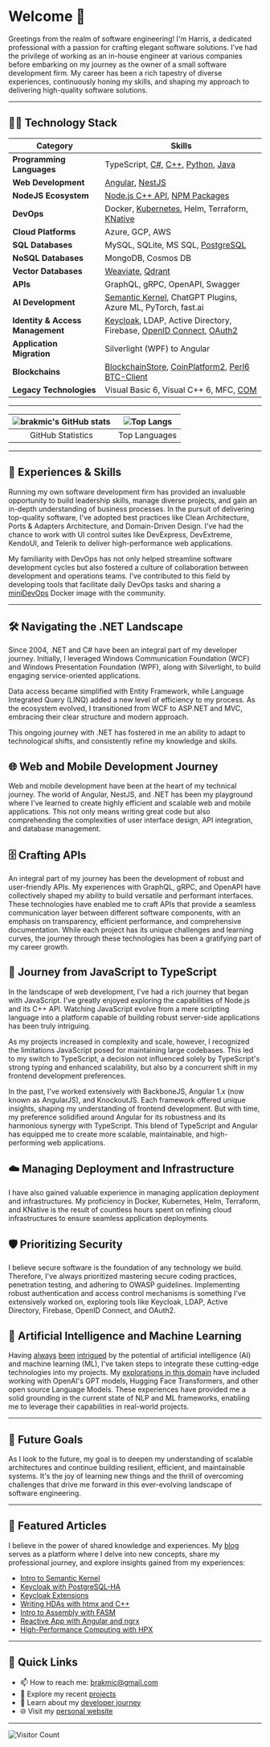 # Welcome 👋

Greetings from the realm of software engineering! I'm Harris, a dedicated professional with a passion for crafting elegant software solutions. I've had the privilege of working as an in-house engineer at various companies before embarking on my journey as the owner of a small software development firm. My career has been a rich tapestry of diverse experiences, continuously honing my skills, and shaping my approach to delivering high-quality software solutions.

---

## 👨‍💻 Technology Stack

| Category                      | Skills                                                               |
|-------------------------------|----------------------------------------------------------------------|
| **Programming Languages**     | TypeScript, [C#](https://github.com/brakmic/OpenCV), [C++](https://github.com/brakmic/HDA_with_Cpp), [Python](https://github.com/brakmic/Data-Science-for-Losers), [Java](https://github.com/brakmic/Keycloak_Extensions)                                    |
| **Web Development**  | [Angular](https://github.com/brakmic/Angular-Articles), [NestJS](https://github.com/brakmic/Slot-Machine-Game) |
| **NodeJS Ecosystem**      | [Node.js C++ API](https://github.com/brakmic/hpx-nodejs-addon), [NPM Packages](https://www.npmjs.com/~brakmic?activeTab=packages)                                  |
| **DevOps**   | Docker, [Kubernetes](https://github.com/brakmic/miniDevOps), Helm, Terraform, [KNative](https://github.com/brakmic/angular-on-knative)                         |
| **Cloud Platforms**           | Azure, GCP, AWS                               |
| **SQL Databases**                 | MySQL, SQLite, MS SQL, [PostgreSQL](https://github.com/brakmic/Keycloak_with_PostgreSQL-HA_on_Kubernetes)                           |
| **NoSQL Databases**                 | MongoDB, Cosmos DB                          |
| **Vector Databases**                 | [Weaviate](https://github.com/brakmic/Weaviate_with_OpenAI), [Qdrant](https://blog.brakmic.com/intro-to-semantic-kernel-part-four/)                          |
| **APIs**           | GraphQL, gRPC, OpenAPI, Swagger                                       |
| **AI Development**  | [Semantic Kernel](https://github.com/brakmic/SKPlayground), ChatGPT Plugins, Azure ML, PyTorch, fast.ai         |
| **Identity & Access Management** | [Keycloak](https://github.com/brakmic/Keycloak_on_Kubernetes), LDAP, Active Directory, Firebase, [OpenID Connect](https://bitbucket.org/brakmic/id4.experiment/src/master/), [OAuth2](https://bitbucket.org/brakmic/id4.experiment/src/master/)   |
| **Application Migration**     | Silverlight (WPF) to Angular                                          |
| **Blockchains**               | [BlockchainStore](https://github.com/brakmic/BlockchainStore), [CoinPlatform2](https://github.com/brakmic/Coin-Platform-2), [Perl6 BTC-Client](https://github.com/brakmic/Perl6-Bitcoin-Client) |
| **Legacy Technologies**       | Visual Basic 6, Visual C++ 6, MFC, [COM](https://github.com/brakmic/COM_Tutorials)                               |

---

| ![brakmic's GitHub stats](https://github-readme-stats.vercel.app/api?username=brakmic&show_icons=true&theme=radical&hide_rank=true&hide_title=true) | ![Top Langs](https://github-readme-stats.vercel.app/api/top-langs/?username=brakmic&layout=compact&theme=radical&hide=html,css,scss,objective-c,freemarker&hide_title=true&langs_count=6) |
|:---:|:---:|
| GitHub Statistics | Top Languages |

---

## 💼 Experiences & Skills

Running my own software development firm has provided an invaluable opportunity to build leadership skills, manage diverse projects, and gain an in-depth understanding of business processes. In the pursuit of delivering top-quality software, I've adopted best practices like Clean Architecture, Ports & Adapters Architecture, and Domain-Driven Design. I've had the chance to work with UI control suites like DevExpress, DevExtreme, KendoUI, and Telerik to deliver high-performance web applications.

My familiarity with DevOps has not only helped streamline software development cycles but also fostered a culture of collaboration between development and operations teams. I've contributed to this field by developing tools that facilitate daily DevOps tasks and sharing a [miniDevOps](https://github.com/brakmic/miniDevOps) Docker image with the community.

---

## 🛠️ Navigating the .NET Landscape

Since 2004, .NET and C# have been an integral part of my developer journey. Initially, I leveraged Windows Communication Foundation (WCF) and Windows Presentation Foundation (WPF), along with Silverlight, to build engaging service-oriented applications. 

Data access became simplified with Entity Framework, while Language Integrated Query (LINQ) added a new level of efficiency to my process. As the ecosystem evolved, I transitioned from WCF to ASP.NET and MVC, embracing their clear structure and modern approach. 

This ongoing journey with .NET has fostered in me an ability to adapt to technological shifts, and consistently refine my knowledge and skills.

## 🌐 Web and Mobile Development Journey

Web and mobile development have been at the heart of my technical journey. The world of Angular, NestJS, and .NET has been my playground where I've learned to create highly efficient and scalable web and mobile applications. This not only means writing great code but also comprehending the complexities of user interface design, API integration, and database management.

## 🗄️ Crafting APIs

An integral part of my journey has been the development of robust and user-friendly APIs. My experiences with GraphQL, gRPC, and OpenAPI have collectively shaped my ability to build versatile and performant interfaces. These technologies have enabled me to craft APIs that provide a seamless communication layer between different software components, with an emphasis on transparency, efficient performance, and comprehensive documentation. While each project has its unique challenges and learning curves, the journey through these technologies has been a gratifying part of my career growth.

## 🚀 Journey from JavaScript to TypeScript

In the landscape of web development, I've had a rich journey that began with JavaScript. I've greatly enjoyed exploring the capabilities of Node.js and its C++ API. Watching JavaScript evolve from a mere scripting language into a platform capable of building robust server-side applications has been truly intriguing.

As my projects increased in complexity and scale, however, I recognized the limitations JavaScript posed for maintaining large codebases. This led to my switch to TypeScript, a decision not influenced solely by TypeScript's strong typing and enhanced scalability, but also by a concurrent shift in my frontend development preferences.

In the past, I've worked extensively with BackboneJS, Angular 1.x (now known as AngularJS), and KnockoutJS. Each framework offered unique insights, shaping my understanding of frontend development. But with time, my preference solidified around Angular for its robustness and its harmonious synergy with TypeScript. This blend of TypeScript and Angular has equipped me to create more scalable, maintainable, and high-performing web applications.

## ☁️ Managing Deployment and Infrastructure

I have also gained valuable experience in managing application deployment and infrastructures. My proficiency in Docker, Kubernetes, Helm, Terraform, and KNative is the result of countless hours spent on refining cloud infrastructures to ensure seamless application deployments.

## 🛡️ Prioritizing Security

I believe secure software is the foundation of any technology we build. Therefore, I've always prioritized mastering secure coding practices, penetration testing, and adhering to OWASP guidelines. Implementing robust authentication and access control mechanisms is something I've extensively worked on, exploring tools like Keycloak, LDAP, Active Directory, Firebase, OpenID Connect, and OAuth2.

## 🤖 Artificial Intelligence and Machine Learning

Having [always](https://blog.brakmic.com/data-science-for-losers-part-4-machine-learning/) [been](https://blog.brakmic.com/data-science-for-losers-part-6-azure-ml/) [intrigued](https://blog.brakmic.com/data-science-for-losers-part-7-using-azure-ml/) by the potential of artificial intelligence (AI) and machine learning (ML), I've taken steps to integrate these cutting-edge technologies into my projects. My [explorations in this domain](https://github.com/brakmic/SKPlayground) have included working with OpenAI's GPT models, Hugging Face Transformers, and other open source Language Models. These experiences have provided me a solid grounding in the current state of NLP and ML frameworks, enabling me to leverage their capabilities in real-world projects.

---
## 🎯 Future Goals

As I look to the future, my goal is to deepen my understanding of scalable architectures and continue building resilient, efficient, and maintainable systems. It's the joy of learning new things and the thrill of overcoming challenges that drive me forward in this ever-evolving landscape of software engineering.

---

## 📖 Featured Articles

I believe in the power of shared knowledge and experiences. My [blog](https://blog.brakmic.com) serves as a platform where I delve into new concepts, share my professional journey, and explore insights gained from my experiences:

- [Intro to Semantic Kernel](https://blog.brakmic.com/intro-to-semantic-kernel-part-one/)
- [Keycloak with PostgreSQL-HA](https://blog.brakmic.com/keycloak-with-postgresql-ha-on-kubernetes/)
- [Keycloak Extensions](https://blog.brakmic.com/keycloak-extensions/)
- [Writing HDAs with htmx and C++](https://blog.brakmic.com/writing-hdas-with-htmx-and-c/)
- [Intro to Assembly with FASM](https://blog.brakmic.com/intro-to-x86-assembly-with-fasm/)
- [Reactive App with Angular and ngrx](https://blog.brakmic.com/reactive-apps-with-angular-ngrx/)
- [High-Performance Computing with HPX](https://blog.brakmic.com/high-performance-computing-with-hpx/)

---

## 🔗 Quick Links

- 📫 How to reach me: brakmic@gmail.com
- 🔭 Explore my recent [projects](https://github.com/brakmic?tab=repositories)
- 📘 Learn about my [developer journey](https://brakmic.dev)
- 🌐 Visit my [personal website](https://brakmic.com)

---

![Visitor Count](https://visitor-badge.laobi.icu/badge?page_id=brakmic.brakmic)

